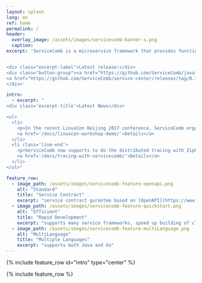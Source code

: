 ```yaml
---
layout: splash
lang: en
ref: home
permalink: /
header:
  overlay_image: /assets/images/servicecomb-banner-s.png
  caption:
excerpt: 'ServiceComb is a microservice framework that provides functionalities of service registry and discovery, load balance, service reliability(latency and fault tolerance, flow control and graceful degradation, distributed tracing) et al.


<div class="excerpt-label">Latest release:</div>
<div class="button-group"><a href="https://github.com/ServiceComb/java-chassis/releases/tag/0.2.0" class="home-button btn--info">Java SDK v0.2.0</a>
<a href="https://github.com/ServiceComb/service-center/releases/tag/0.1.1" class="home-button btn--info">Service Center v0.1.1</a>
</div>'

intro:
  - excerpt: "
<div class='excerpt-title'>Latest News</div>

<ul>
  <li>
    <p>In the recent LinuxCon Beijing 2017 conference, ServiceComb organized a workshop to show the way to build a cloud application using ServiceComb.</p>
    <a href='/docs/linuxcon-workshop-demo/'>Details</a>
  </li>
  <li class='line-end'>
    <p>ServiceComb now supports to do the distributed tracing with Zipkin.</p>
    <a href='/docs/tracing-with-servicecomb/'>Details</a>
  </li>
</ul>"

feature_row:
  - image_path: /assets/images/servicecomb-feature-openapi.png
    alt: "Standard"
    title: "Service Contract"
    excerpt: "service contract gurantee based on [OpenAPI](https://www.openapis.org)"
  - image_path: /assets/images/servicecomb-feature-quickstart.png
    alt: "Efficient"
    title: "Rapid Development"
    excerpt: "supports many service frameworks, speed up building of cloud applications"
  - image_path: /assets/images/servicecomb-feature-multiLanguage.png
    alt: "MultiLanguage"
    title: "Multiple Languages"
    excerpt: "supports both Java and Go"
---
```


{% include feature_row id="intro" type="center" %}

<div class="normal-feature-row">
{% include feature_row %}
</div>
